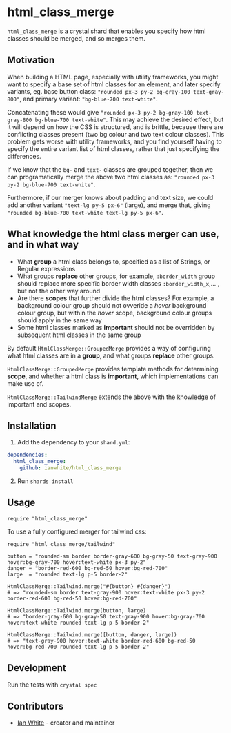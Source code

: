 # html_class_merge

`html_class_merge` is a crystal shard that enables you specify how html classes should be merged, and so merges them.

## Motivation

When building a HTML page, especially with utility frameworks, you might want to specify a base set of html classes
for an element, and later specify variants, eg. base button class: `"rounded px-3 py-2 bg-gray-100 text-gray-800"`, and primary variant: `"bg-blue-700 text-white"`.

Concatenating these would give `"rounded px-3 py-2 bg-gray-100 text-gray-800 bg-blue-700 text-white"`.  This may achieve the desired effect, but it will depend on how the CSS is structured, and is brittle, because there are conflicting classes present (two bg colour and two text colour classes).  This problem gets worse with utility frameworks, and you find yourself having to specify the entire variant list of html classes, rather that just specifying the differences.

If we know that the `bg-` and `text-` classes are grouped together, then we can programatically merge the above two html classes as: `"rounded px-3 py-2 bg-blue-700 text-white"`.

Furthermore, if our merger knows about padding and text size, we could add another variant `"text-lg py-5 px-6"` (large), and merge that, giving `"rounded bg-blue-700 text-white text-lg py-5 px-6"`.

## What knowledge the html class merger can use, and in what way

- What **group** a html class belongs to, specified as a list of Strings, or Regular expressions
- What groups **replace** other groups, for example, `:border_width` group should replace more specific border width classes `:border_width_x`,... , but not the other way around
- Are there **scopes** that further divide the html classes? For example, a background colour group should not ovveride a *hover* background colour group, but within the *hover* scope, background colour groups should apply in the same way
- Some html classes marked as **important** should not be overridden by subsequent html classes in the same group

By default `HtmlClassMerge::GroupedMerge` provides a way of configuring what html classes are in a **group**, and what groups **replace** other groups.

`HtmlClassMerge::GroupedMerge` provides template methods for determining **scope**, and whether a html class is **important**, which implementations can make use of.

`HtmlClassMerge::TailwindMerge` extends the above with the knowledge of important and scopes.

## Installation

1. Add the dependency to your `shard.yml`:

```yaml
dependencies:
  html_class_merge:
    github: ianwhite/html_class_merge
```

2. Run `shards install`

## Usage

```crystal
require "html_class_merge"
```

To use a fully configured merger for tailwind css:

```crystal
require "html_class_merge/tailwind"

button = "rounded-sm border border-gray-600 bg-gray-50 text-gray-900 hover:bg-gray-700 hover:text-white px-3 py-2"
danger = "border-red-600 bg-red-50 hover:bg-red-700"
large  = "rounded text-lg p-5 border-2"

HtmlClassMerge::Tailwind.merge("#{button} #{danger}")
# => "rounded-sm border text-gray-900 hover:text-white px-3 py-2 border-red-600 bg-red-50 hover:bg-red-700"

HtmlClassMerge::Tailwind.merge(button, large)
# => "border-gray-600 bg-gray-50 text-gray-900 hover:bg-gray-700 hover:text-white rounded text-lg p-5 border-2"

HtmlClassMerge::Tailwind.merge([button, danger, large])
# => "text-gray-900 hover:text-white border-red-600 bg-red-50 hover:bg-red-700 rounded text-lg p-5 border-2"
```

## Development

Run the tests with `crystal spec`

## Contributors

- [Ian White](https://github.com/ianwhite) - creator and maintainer
